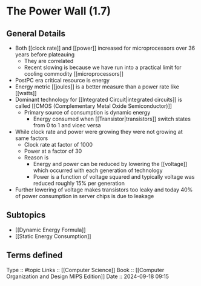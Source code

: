# The Power Wall (1.7)

## General Details

- Both [[clock rate]] and [[power]] increased for microprocessors over 36 years before plateauing
	- They are correlated
	- Recent slowing is because we have run into a practical limit for cooling commodity [[microprocessors]]
- PostPC era critical resource is energy
- Energy metric [[joules]] is a better measure than a power rate like [[watts]]
- Dominant technology for [[Integrated Circuit|integrated circuits]] is called [[CMOS (Complementary Metal Oxide Semiconductor)]]
	- Primary source of consumption is dynamic energy
		- Energy consumed when [[Transistor|transistors]] switch states from 0 to 1 and vicec versa
- While clock rate and power were growing they were not growing at same factors
	- Clock rate at factor of 1000
	- Power at a factor of 30
	- Reason is 
		- Energy and power can be reduced by lowering the [[voltage]] which occurred with each generation of technology
		- Power is a function of voltage squared and typically voltage was reduced roughly 15% per generation
- Further lowering of voltage makes transistors too leaky and today 40% of power consumption in server chips is due to leakage

## Subtopics

- [[Dynamic Energy Formula]]
- [[Static Energy Consumption]]

## Terms defined


Type :: #topic
Links :: [[Computer Science]]
Book :: [[Computer Organization and Design MIPS Edition]]
Date ::  2024-09-18 09:15